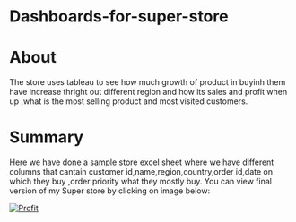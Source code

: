  # Dashboards-for-super-store
# About
The store uses tableau to see how much  growth of product in buyinh them have increase thright out different region and how its sales and profit when up ,what is the most selling product and most visited customers.

# Summary
Here we have done a sample store excel sheet where we have different columns that cantain customer id,name,region,country,order id,date on which they buy ,order priority what they mostly buy.
You can view final version of my Super store  by clicking on image below:
<div class='tableauPlaceholder' id='viz1663939515970' style='position: relative'><noscript><a href='#'><img alt='Profit ' src='https:&#47;&#47;public.tableau.com&#47;static&#47;images&#47;Pr&#47;ProfitofSuperstore_16600281338450&#47;profit&#47;1_rss.png' style='border: none' /></a></noscript><object class='tableauViz'  style='display:none;'><param name='host_url' value='https%3A%2F%2Fpublic.tableau.com%2F' /> <param name='embed_code_version' value='3' /> <param name='site_root' value='' /><param name='name' value='ProfitofSuperstore_16600281338450&#47;profit' /><param name='tabs' value='no' /><param name='toolbar' value='yes' /><param name='static_image' value='https:&#47;&#47;public.tableau.com&#47;static&#47;images&#47;Pr&#47;ProfitofSuperstore_16600281338450&#47;profit&#47;1.png' /> <param name='animate_transition' value='yes' /><param name='display_static_image' value='yes' /><param name='display_spinner' value='yes' /><param name='display_overlay' value='yes' /><param name='display_count' value='yes' /><param name='language' value='en-US' /></object></div>                
